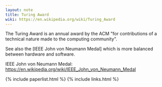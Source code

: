 ```yaml
---
layout: note
title: Turing Award
wiki: https://en.wikipedia.org/wiki/Turing_Award
---
```


The Turing Award is an annual award by the ACM "for contributions of
a technical nature made to the computing community".

See also the [IEEE John von Neumann Medal]
which is more balanced between hardware and software.


IEEE John von Neumann Medal: https://en.wikipedia.org/wiki/IEEE_John_von_Neumann_Medal

{% include paperlist.html %}
{% include links.html %}
